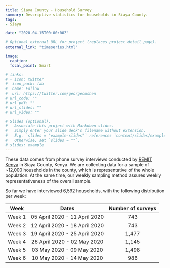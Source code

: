 ```yaml
---
title: Siaya County - Household Survey
summary: Descriptive statistics for households in Siaya County.
tags:
- Siaya

date: "2020-04-15T00:00:00Z"

# Optional external URL for project (replaces project detail page).
external_link: "timeseries.html"

image:
  caption: 
  focal_point: Smart

# links:
# - icon: twitter
#  icon_pack: fab
#  name: Follow
#  url: https://twitter.com/georgecushen
# url_code: ""
# url_pdf: ""
# url_slides: ""
# url_video: ""

# Slides (optional).
#   Associate this project with Markdown slides.
#   Simply enter your slide deck's filename without extension.
#   E.g. `slides = "example-slides"` references `content/slides/example-slides.md`.
#   Otherwise, set `slides = ""`.
# slides: example
---
```


These data comes from phone survey interviews conducted by [REMIT Kenya](http://remitkenya.co.ke/) in Siaya County, Kenya. We are collecting data for a sample of ~12,000 households in the county, which is representative of the whole population. At the same time, our weekly sampling method assures weekly representativeness of the overall sample.

So far we have interviewed 6,592 households, with the following distribution per week:

| Week	| Dates	| Number of surveys |
|------|:-----:|:---------:|
| Week 1 |	05 April 2020 - 11 April 2020	| 743
| Week 2 |	12 April 2020 - 18 April 2020	| 743
| Week 3 |	19 April 2020 - 25 April 2020	| 1,477
| Week 4 |	26 April 2020 - 02 May 2020	| 1,145
| Week 5 |	03 May 2020 - 09 May 2020	| 1,498
| Week 6 |	10 May 2020 - 14 May 2020	| 986